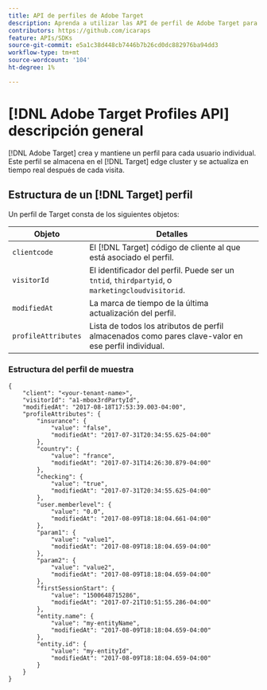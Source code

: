 ```yaml
---
title: API de perfiles de Adobe Target
description: Aprenda a utilizar las API de perfil de Adobe Target para enviar datos sobre visitantes a [!DNL Target].
contributors: https://github.com/icaraps
feature: APIs/SDKs
source-git-commit: e5a1c38d448cb7446b7b26cd0dc882976ba94dd3
workflow-type: tm+mt
source-wordcount: '104'
ht-degree: 1%

---
```


# [!DNL Adobe Target Profiles API] descripción general

[!DNL Adobe Target] crea y mantiene un perfil para cada usuario individual. Este perfil se almacena en el [!DNL Target] edge cluster y se actualiza en tiempo real después de cada visita.

## Estructura de un [!DNL Target] perfil

Un perfil de Target consta de los siguientes objetos:

| Objeto | Detalles |
| --- | --- |
| `clientcode` | El [!DNL Target] código de cliente al que está asociado el perfil. |
| `visitorId` | El identificador del perfil. Puede ser un `tntid`, `thirdpartyid`, o `marketingcloudvisitorid`. |
| `modifiedAt` | La marca de tiempo de la última actualización del perfil. |
| `profileAttributes` | Lista de todos los atributos de perfil almacenados como pares clave-valor en ese perfil individual. |

### Estructura del perfil de muestra

```
{
    "client": "<your-tenant-name>",
    "visitorId": "a1-mbox3rdPartyId",
    "modifiedAt": "2017-08-18T17:53:39.003-04:00",
    "profileAttributes": {
        "insurance": {
            "value": "false",
            "modifiedAt": "2017-07-31T20:34:55.625-04:00"
        },
        "country": {
            "value": "france",
            "modifiedAt": "2017-07-31T14:26:30.879-04:00"
        },
        "checking": {
            "value": "true",
            "modifiedAt": "2017-07-31T20:34:55.625-04:00"
        },
        "user.memberlevel": {
            "value": "0.0",
            "modifiedAt": "2017-08-09T18:18:04.661-04:00"
        },
        "param1": {
            "value": "value1",
            "modifiedAt": "2017-08-09T18:18:04.659-04:00"
        },
        "param2": {
            "value": "value2",
            "modifiedAt": "2017-08-09T18:18:04.659-04:00"
        },
        "firstSessionStart": {
            "value": "1500648715286",
            "modifiedAt": "2017-07-21T10:51:55.286-04:00"
        },
        "entity.name": {
            "value": "my-entityName",
            "modifiedAt": "2017-08-09T18:18:04.659-04:00"
        },
        "entity.id": {
            "value": "my-entityId",
            "modifiedAt": "2017-08-09T18:18:04.659-04:00"
        }
    }
}
```
